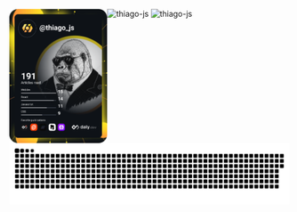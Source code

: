 <p> 
   <p>
     <a href="https://app.daily.dev/thiago_js">
       <img align="left" src="./devcard.svg" width="35%" alt="thiago-js"/>
     </a>
   </p>
   <p>
     <img width="60%" src="https://github-readme-stats.vercel.app/api?username=thiago-js&show_icons=true&hide_border=true&theme=tokyonight" alt="thiago-js" />  
     <img width="60%" src="https://github-readme-streak-stats.herokuapp.com/?user=thiago-js&hide_border=true&theme=tokyonight" alt="thiago-js" /> 
   </p>
</p>


<img src="./snake.svg" width="100%" alt="thiago-js"/>
